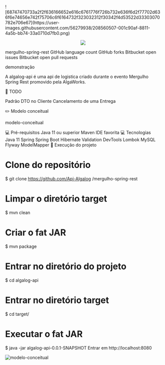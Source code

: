 <div center>![68747470733a2f2f636166652e616c6761776f726b732e636f6d2f77702d636f6e74656e742f75706c6f6164732f323032312f30342f4d53522d33303070782e706e67](https://user-images.githubusercontent.com/56279938/208560507-001c90af-8811-4a5b-bb74-33a0710d7fb0.png)</div>
<p style="text-align:center;"> <img src="(https://user-images.githubusercontent.com/56279938/208560507-001c90af-8811-4a5b-bb74-33a0710d7fb0.png"> </p>

mergulho-spring-rest
GitHub language count GitHub forks Bitbucket open issues Bitbucket open pull requests

demonstração

A algalog-api é uma api de logistica criado durante o evento Mergulho Spring Rest promovido pela AlgaWorks.

📝 TODO

 Padrão DTO no Cliente
 Cancelamento de uma Entrega
 
✏️ Modelo conceitual

modelo-conceitual

💻 Pré-requisitos
Java 11 ou superior
Maven
IDE favorita
💻 Tecnologias
Java 11
Spring
Spring Boot
Hibernate Validation
DevTools
Lombok
MySQL
Flyway
ModelMapper
🚀 Execução do projeto
# Clone do repositório
$ git clone https://github.com/Api-Algalog
/mergulho-spring-rest
# Limpar o diretório target
$ mvn clean

# Criar o fat JAR
$ mvn package
# Entrar no diretório do projeto
$ cd algalog-api

# Entrar no diretório target
$ cd target/ 
# Executar o fat JAR
$ java -jar algalog-api-0.0.1-SNAPSHOT
Entrar em http://localhost:8080

![modelo-conceitual](https://user-images.githubusercontent.com/56279938/208564745-915a4e50-5b32-4629-96f7-4946287c163c.png)

